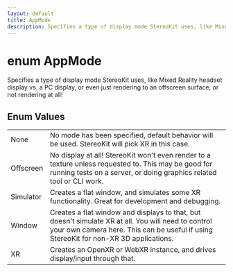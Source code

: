 ```yaml
---
layout: default
title: AppMode
description: Specifies a type of display mode StereoKit uses, like Mixed Reality headset display vs. a PC display, or even just rendering to an offscreen surface, or not rendering at all!
---
```

# enum AppMode

Specifies a type of display mode StereoKit uses, like
Mixed Reality headset display vs. a PC display, or even just
rendering to an offscreen surface, or not rendering at all!

## Enum Values

|  |  |
|--|--|
|None|No mode has been specified, default behavior will be used. StereoKit will pick XR in this case.|
|Offscreen|No display at all! StereoKit won't even render to a texture unless requested to. This may be good for running tests on a server, or doing graphics related tool or CLI work.|
|Simulator|Creates a flat window, and simulates some XR functionality. Great for development and debugging.|
|Window|Creates a flat window and displays to that, but doesn't simulate XR at all. You will need to control your own camera here. This can be useful if using StereoKit for non-XR 3D applications.|
|XR|Creates an OpenXR or WebXR instance, and drives display/input through that.|
